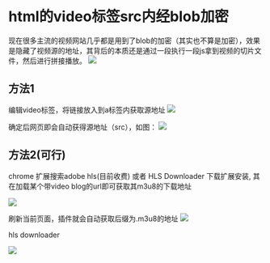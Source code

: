 # html的video标签src内经blob加密
现在很多主流的视频网站几乎都是用到了blob的加密（其实也不算是加密），效果是隐藏了视频源的地址，其背后的本质还是通过一段执行一段js拿到视频的切片文件，然后进行拼接播放。
![](https://img-blog.csdn.net/20180614231004461?watermark/2/text/aHR0cHM6Ly9ibG9nLmNzZG4ubmV0L3hpbmd5dW44OTExNA==/font/5a6L5L2T/fontsize/400/fill/I0JBQkFCMA==/dissolve/70)

## 方法1
编辑video标签，将链接放入到a标签内获取源地址
![](https://img-blog.csdnimg.cn/20181117175942977.png)

确定后网页即会自动获得源地址（src），如图：
![](https://img-blog.csdnimg.cn/20181117175909602.png)

## 方法2(可行)
chrome 扩展搜索adobe hls(目前收费) 或者 HLS Downloader 下载扩展安装, 其在加载某个带video blog的url即可获取其m3u8的下载地址

![](https://i.loli.net/2019/08/08/9zRoT7yEVdvgOlP.png)

刷新当前页面，插件就会自动获取后缀为.m3u8的地址
![](https://i.loli.net/2019/08/08/hizO7PE4HrWLbSX.png)

hls downloader

![](https://i.loli.net/2019/08/08/O6b9YqjDPWHrcx8.png)